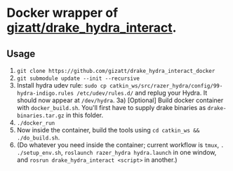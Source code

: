 # Docker wrapper of [gizatt/drake_hydra_interact](https://github.com/gizatt/drake_hydra_interact).

## Usage
1) `git clone https://github.com/gizatt/drake_hydra_interact_docker`
2) `git submodule update --init --recursive`
3) Install hydra udev rule: `sudo cp catkin_ws/src/razer_hydra/config/99-hydra-indigo.rules /etc/udev/rules.d/` and replug your Hydra. It should now appear at `/dev/hydra`.
3a) [Optional] Build docker container with `docker_build.sh`. You'll first have to supply drake binaries as `drake-binaries.tar.gz` in this folder. 
3) `./docker_run`
4) Now inside the container, build the tools using `cd catkin_ws && ./do_build.sh`.
5) (Do whatever you need inside the container; current workflow is `tmux`, `. ./setup_env.sh`, `roslaunch razer_hydra hydra.launch` in one window, and `rosrun drake_hydra_interact <script>` in another.)